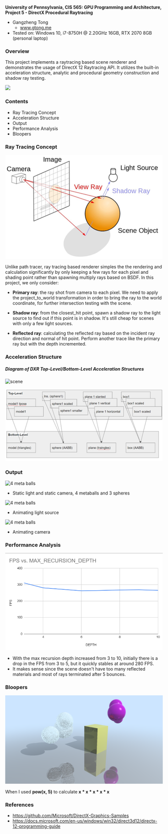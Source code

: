 **University of Pennsylvania, CIS 565: GPU Programming and Architecture,
Project 5 - DirectX Procedural Raytracing**

* Gangzheng Tong
  * www.gtong.me
* Tested on: Windows 10, i7-8750H @ 2.20GHz 16GB, RTX 2070 8GB (personal laptop)

### Overview

This project implements a raytracing based scene renderer and demonstrates the usage of DirectX 12 Raytracing API. It utilizes the built-in acceleration structure, analytic and procedural geometry construction and shadow ray testing.



![](./img/main.gif)



### Contents

- Ray Tracing Concept
- Acceleration Structure
- Output
- Performance Analysis
- Bloopers



### Ray Tracing Concept





![](img\raytrace.jpg)



Unlike path tracer, ray tracing based renderer simples the the rendering and calculation significantly by only keeping a few rays for each pixel and shading point rather than spawning multiply rays based on BSDF. In this project, we only consider:

- **Primary ray**: the ray shot from camera to each pixel. We need to apply the project_to_world transformation in order to bring the ray to the world coordinate, for further intersection testing with the scene.

- **Shadow ray**:  from the closest_hit point, spawn a shadow ray to the light source to find out if this point is in shadow. It's still cheap for scenes with only a few light sources.

- **Reflected ray**: calculating the reflected ray based on the incident ray direction and normal of hit point. Perform another trace like the primary ray but with the depth incremented.

  

### Acceleration Structure

##### Diagram of DXR Top-Level/Bottom-Level Acceleration Structures



![scene](images/scene.png)

![Acceleration Structures](img/as.png)

### Output

![4 meta balls](img/output1.gif)

- Static light and static camera, 4 metaballs and 3 spheres 



![4 meta balls](img/output_light.gif)

- Animating light source



![4 meta balls](img/output_camera.gif)

- Animating camera



### Performance Analysis

![FPS_DEPTH](img/performance.png)

- With the max recursion depth increased from 3 to 10, initially there is a drop in the FPS from 3 to 5, but it quickly stables at around 280 FPS. 
- It makes sense since the scene doesn't have too many reflected materials and most of rays terminated after 5 bounces.



### Bloopers

![FPS_DEPTH](img/blooper.png)

When I used **pow(x, 5)** to calculate **x *  x *  x *  x *  x**



### References

- https://github.com/Microsoft/DirectX-Graphics-Samples
- https://docs.microsoft.com/en-us/windows/win32/direct3d12/directx-12-programming-guide